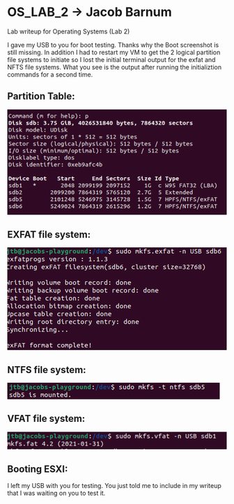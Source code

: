 # OS_LAB_2 -> Jacob Barnum
Lab writeup for Operating Systems (Lab 2)

I gave my USB to you for boot testing. Thanks why the Boot screenshot is still missing. In addition I had to restart my VM to get the 2 logical partition file systems to initiate so I lost the initial terminal output for the exfat and NFTS file systems. What you see is the output after running the initializtion commands for a second time.

## Partition Table:
![alt text](./screenshot2.png)

## EXFAT file system:
![alt text](./screenshot1.png)

## NTFS file system:
![alt text](./screenshot3.png)

## VFAT file system:
![alt text](./screenshot4.png)

## Booting ESXI:
I left my USB with you for testing. You just told me to include in my writeup that I was waiting on you to test it.
